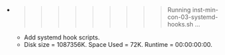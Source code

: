 * >>>>>>>>> Running inst-min-con-03-systemd-hooks.sh ...
  * Add systemd hook scripts.
  * Disk size = 1087356K. Space Used = 72K. Runtime = 00:00:00:00.
